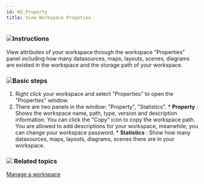 ```yaml
---
id: WS_Property
title: View Workspace Propeties  
---  
```

### ![](../../img/read.gif)Instructions

View attributes of your workspace through the workspace "Properties" panel 
including how many datasources, maps, layouts, scenes, diagrams are existed in 
the workspace and the storage path of your workspace.

### ![](../../img/read.gif)Basic steps

  1. Right click your workspace and select "Properties" to open the "Properties" window.
  2. There are two panels in the window: "Property", "Statistics".
    * **Property** : Shows the workspace name, path, type, version and description information. You can click the "Copy" icon to copy the workspace path. You are allowed to add descriptions for your workspace, meanwhile, you can change your workspace password.
    * **Statistics** : Show how many datasources, maps, layouts, diagrams, scenes there are in your workspace. 

### ![](../../img/seealso.png) Related topics

[Manage a workspace](AboutWorkspace.htm)


